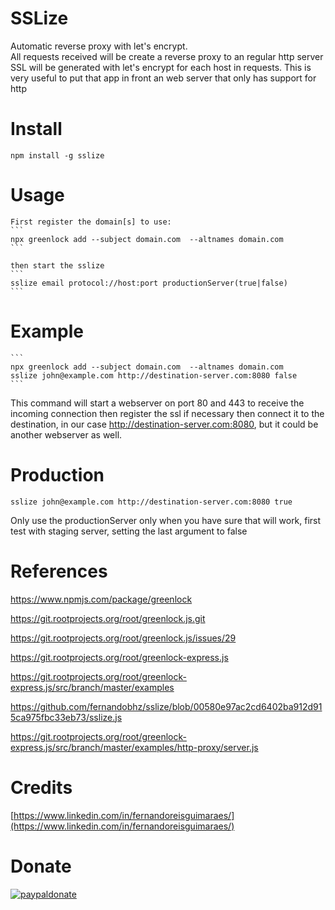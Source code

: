 # SSLize
 
Automatic reverse proxy with let's encrypt.  
All requests received will be create a reverse proxy to an regular http server
SSL will be generated with let's encrypt for each host in requests.
This is very useful to put that app in front an web server that only has support for http

# Install   
	npm install -g sslize

# Usage  

	First register the domain[s] to use:
	```
	npx greenlock add --subject domain.com  --altnames domain.com
	```

	then start the sslize
	```
  	sslize email protocol://host:port productionServer(true|false)
  	```

# Example
	```
	npx greenlock add --subject domain.com  --altnames domain.com
	sslize john@example.com http://destination-server.com:8080 false
	```

This command will start a webserver on port 80 and 443 to receive the incoming connection then register the ssl if necessary then connect it to the destination, in our case http://destination-server.com:8080, but it could be another webserver as well.

# Production
	sslize john@example.com http://destination-server.com:8080 true
	
Only use the productionServer only when you have sure that will work, first test with staging server, setting the last argument to false

# References

https://www.npmjs.com/package/greenlock

https://git.rootprojects.org/root/greenlock.js.git

https://git.rootprojects.org/root/greenlock.js/issues/29

https://git.rootprojects.org/root/greenlock-express.js

https://git.rootprojects.org/root/greenlock-express.js/src/branch/master/examples

https://github.com/fernandobhz/sslize/blob/00580e97ac2cd6402ba912d915ca975fbc33eb73/sslize.js

https://git.rootprojects.org/root/greenlock-express.js/src/branch/master/examples/http-proxy/server.js

# Credits
  
[https://www.linkedin.com/in/fernandoreisguimaraes/](https://www.linkedin.com/in/fernandoreisguimaraes/)  

# Donate

[![paypaldonate](https://www.paypalobjects.com/pt_BR/BR/i/btn/btn_donateCC_LG.gif)](https://www.paypal.com/cgi-bin/webscr?cmd=_s-xclick&hosted_button_id=RNDJKX9J6TBRW)

